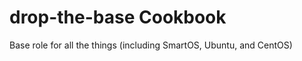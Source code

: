 drop-the-base Cookbook
======================

Base role for all the things (including SmartOS, Ubuntu, and CentOS)
